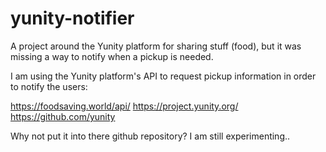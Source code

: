 # yunity-notifier
A project around the Yunity platform for sharing stuff (food), but it was missing a way to notify when a pickup is needed.

I am using the Yunity platform's API to request pickup information in order to notify the users:

https://foodsaving.world/api/
https://project.yunity.org/
https://github.com/yunity

Why not put it into there github repository? I am still experimenting..
